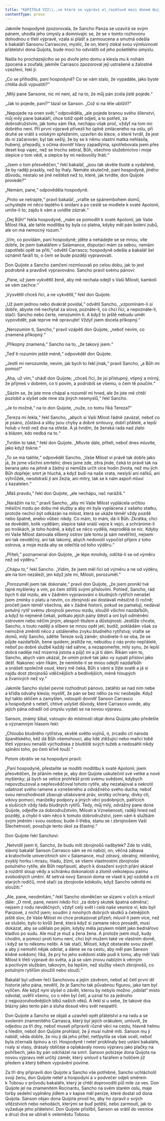 ```yaml
---
title: "KAPITOLA VII\\.,ve které se vypráví o\_rozmluvě mezi donem Quijotem a\_jeho zbrojnošem a\_různé jiné znamenité události\\."
contentType: prose
---
```


<section>

Jakmile hospodyně zpozorovala, že Sancho Panza se uzavírá se svým pánem, uhodla jeho úmysly a domnívajíc se, že se v tomto rozhovoru dohodnou o třetí výpravě, vzala si plášť a zarmoucena a smutná odešla k bakaláři Sansonu Carrascovi, myslíc, že on, který získal svou výmluvností přátelství dona Quijota, bude moci ho odvrátiti od jeho pošetilého úmyslu.

Našla ho procházejícího se po dvoře jeho domu a klesla mu k nohám zpocená a zoufalá; jakmile Carrasco zpozoroval její ustrašené a žalostné vzezření, řekl jí:

„Co se přihodilo, paní hospodyně? Co se vám stalo, že vypadáte, jako byste chtěla duši vypustiti?“

„Milý pane Sansone, nic mi není, až na to, že můj pán zcela jistě pojede.“

„Jak to pojede, paní?“ tázal se Sanson. „Což si na těle ublížil?“

„Nepojede na onen svět,“ odpověděla, „ale pojede branou svého šílenství, můj milý pane bakaláři, chce totiž opět odjeti, a to potřetí, za dobrodružstvím, jak tomu sám říká, nechápu však proč, vždyť na tom nic dobrého není. Při první výpravě přivezli ho úplně zmláceného na oslu, při druhé se vrátil s volským spřežením, uzavřen do klece, o které tvrdil, že jest do ní začarován; byl tak sešlý, že by se k němu vlastní matka nehlásila, hubený, přepadlý, s očima dovnitř hlavy zapadlýma, spotřebovala jsem přes deset kop vajec, než se trochu sebral, Bůh, všechno služebnictvo i moje slepice o tom vědí, a slepice by mi nedovolily lháti.“

„Jsem o tom přesvědčen,“ řekl bakalář, „jsou tak skvěle tlusté a vydařené, že by raději praskly, než by lhaly. Nemáte skutečně, paní hospodyně, jiného důvodu, nestalo se jiné neštěstí než to, které, jak tvrdíte, don Quijote provede?“

„Nemám, pane,“ odpověděla hospodyně.

„Proto se netrapte,“ pravil bakalář, „vraťte se spánembohem domů, uchystejte mi něco teplého k snídani a po cestě se modlete k svaté Apolonii, umíte-li to; zajdu k vám a uvidíte zázrak.“

„Dej Bůh!“ řekla hospodyně, „mám se pomodlit k svaté Apolonii, jak Vaše Milost říká, ale tahle modlitba by byla co platna, kdyby měl pán bolení zubů, ale on má nemocný rozum.“

„Vím, co povídám, paní hospodyně; jděte a nehádejte se se mnou, víte dobře, že jsem bakalářem v Salamance, disputaci mám za sebou, nemám zapotřebí opět se příti,“ odvětil Carrasco; hospodyně odešla a bakalář šel oznámit faráři to, o čem se bude později vypravovati.

Don Quijote a Sancho zamčeni rozmlouvali po celou dobu, jak to jest podrobně a pravdivě vypravováno. Sancho pravil svému pánovi:

„Pane, už jsem vykvětlil ženě, aby mě nechala odejít s Vaší Milostí, kamkoli se vám zachce.“

„Vysvětlil chceš říci, a ne vykvětlil,“ řekl don Quijote.

„Už jsem jednou nebo dvakrát povídal,“ odvětil Sancho, „vzpomínám-li si dobře, abyste mě nechytal za slova, poznáte-li, co chci říci, a nepoznáte-li, stačí: Sancho nebo čerte, nerozumím ti. A když to ještě nebudu umět vypovědět, pak teprve mě opravujte! Vždyť jsem docela příkopný.“

„Nerozumím ti, Sancho,“ pravil vzápětí don Quijote, „neboť nevím, co znamená příkopný.“

„Příkopný znamená,“ Sancho na to, „že takový jsem.“

„Teď ti rozumím ještě méně,“ odpověděl don Quijote.

„Jestli mi nerozumíte, nevím, jak bych to řekl jinak,“ pravil Sancho, „a Bůh mi pomoz!“

„Aha, už vím,“ uhádl don Quijote; „chceš říci, že jsi přístupný, vtipný a mírný, že přijmeš v dobrém, co ti povím, a podrobíš se všemu, o čem tě poučím.“

„Sázím se, že jste mne chápal a rozuměl mi hned, ale že jste mě chtěl pozlobit a slyšet ode mne sta jiných nesmyslů,“ řekl Sancho.

„Je to možné,“ na to don Quijote, „nuže, co tomu říká Tereza?“

„Tereza mi řekla,“ řekl Sancho, „abych si Vaši Milost řádně zavázal, neboť co je psáno, zůstává a sliby jsou chyby a dobré smlouvy, dobří přátelé, a lepší holub v hrsti než dva na střeše. A já tvrdím, že ženská rada nad zlato a blázen, kdo nedbá na to.“

„Tvrdím to také,“ řekl don Quijote. „Mluvte dále, příteli, neboť dnes mluvíte, jako když tiskne.“

„To se má takhle,“ odpověděl Sancho, „Vaše Milost ví právě tak dobře jako já, že jsme všichni smrtelní; dnes jsme zde, zítra jinde, čeká to právě tak na berana jako na jehně a žádný si nemůže určit více hodin života, než mu jich Bůh dopřeje; smrt je hluchá, a když buší na naše vrata, neslyší ani nářků, ani výhrůžek, neodstraší jí ani žezla, ani mitry, tak se k nám aspoň mluví z kazatelen.“

„Máš pravdu,“ řekl don Quijote, „ale nechápu, nač narážíš.“

„Narážím na to,“ pravil Sancho, „aby mi Vaše Milost vyplácela určitou měsíční mzdu po dobu mé služby a aby mi byla vyplácena z vašeho statku, protože nechci být odkázán na milost, která se ukáže téměř vždy pozdě nebo špatně, anebo vůbec nikdy. Co mám, to mám, dá-li Bůh. Zkrátka, chci se dověděti, kolik vydělám; slepice také snáší vejce k vejci, a schráníme-li po troškách, je toho hodně, a když se něco vydělá, neprodělá se nic. Kdyby mi Vaše Milost darovala slíbený ostrov (ale tomu já sám nevěřím), nejsem ani tak nevděčný, ani tak lakomý, abych nedovolil vypočíst příjem z toho ostrova, a moje mzda aby se odečtla od toho výděru.“

„Příteli,“ poznamenal don Quijote, „je lépe mnohdy, odčítá-li se od výměru než od výděru.“

„Chápu to,“ řekl Sancho. „Vidím, že jsem měl říci od výměru a ne od výděru, ale na tom nezáleží, jen když jste mi, Milosti, porozuměl.“

„Porozuměl jsem tak dokonale,“ pravil don Quijote, „že jsem pronikl tvé tajné myšlenky a vím, po čem střílíš svými příslovími. Pohleď, Sancho, rád bych ti dal mzdu, ale v žádném vypravování o bludných rytířích nenašel jsem zmínky o platu a nevím, co zbrojnoši asi dostávali měsíčně či ročně; pročetl jsem téměř všechna, ale v žádné historii, pokud se pamatuji, nedával potulný rytíř svému zbrojnoši pevnou mzdu, sloužili všichni nazdařbůh, a když to nejméně čekali, potkalo jejich pány štěstí a oni byli odměněni ostrovem nebo něčím jiným, alespoň titulem a důstojností. Jestliže chcete, Sancho, s touto nadějí a slibem se mnou opět jeti, budiž, pokládám však za nemožné změniti něco z ustáleného zvyku bludného rytířstva; vraťte se domů, milý Sancho, sdělte Tereze svůj záměr; shodnete-li se oba, že se půjde nazdařbůh, bene quidem; jestliže ne, nebudou z nás proto nepřátelé, neboť po dobré službě každý rád sáhne, a nezapomeňte, milý synu, že lepší dobrá naděje než mizerná jistota a půjč mi a já ti dám. Říkám vám to, Sancho, abych vám ukázal, že umím právě tak jako vy sypati přísloví jako déšť. Nakonec vám říkám, že nemíníte-li se mnou odejíti nazdařbůh a snášeti společně osud, který mě čeká, Bůh s vámi a žijte svatě a já si najdu dost zbrojnošů vděčnějších a bedlivějších, méně hloupých a žvanivých než vy.“

Jakmile Sancho slyšel pevné rozhodnutí pánovo, zatáhlo se nad ním nebe a křídla odvahy klesla; myslilť, že pán se bez něho za nic neobejde. Když byl takto sklíčen a zamyšlen, vstoupili dovnitř Sanson Carrasco a hospodyně s neteří, chtivé uslyšet důvody, které Carrasco uvede, aby jejich pána odradil od úmyslu vydati se na novou výpravu.

Sanson, známý šibal, vstoupiv do místnosti objal dona Quijota jako předešle a významným hlasem řekl:

„Chloubo bludného rytířstva, skvělé světlo vojínů, ó, zrcadlo cti národa španělského, kéž dá Bůh všemohoucí, aby lidé ztěžující nebo mařící tobě třetí výpravu nenašli východiska z bludiště svých tužeb a nedosáhli nikdy splnění toho, po čem křivě touží.“

Potom obrátiv se na hospodyni pravil:

„Paní hospodyně, přestaňte se modliti modlitbu k svaté Apolonii; jsem přesvědčen, že přáním nebe je, aby don Quijote uskutečnil své veliké a nové myšlenky; já bych se velice prohřešil proti svému svědomí, kdybych nepovzbuzoval a nepřesvědčoval tohoto rytíře, aby nezatajoval a nekrotil udatnost svého ramene a vznešeného a odvážného svého ducha; neboť svou nerozhodností zbavuje utiskované práv, sirotky ochrany, dívky cti, vdovy pomoci, manželky podpory a jiných věcí podobných, patřících a slušících vždy řádu bludných rytířů. Tedy, můj milý, odvážný pane done Quijote, odjeďte za dobrodružstvím, Milosti a Vznešenosti, raději hned než později, a chybí-li vám něco k tomuto dobrodružství, jsem vám k službám svým jměním i svou osobou; bude-li třeba, stanu se i zbrojnošem Vaší Šlechetnosti, považuje tento úkol za šťastný.“

Don Quijote řekl Sanchovi:

„Netvrdil jsem ti, Sancho, že budu míti zbrojnošů nadbytek? Zde to vidíš, slavný bakalář Sanson Carrasco sám se mi nabízí, on, věčná zábava a kratochvíle univerzitních síní v Salamance, muž zdravý, obratný, mlčenlivý, zvyklý horku i mrazu, hladu, žízni, se všemi vlastnostmi zbrojnoše potulného rytíře; ale Bůh nepřipustí, abych k dosažení svých přání skácel a rozdrtil sloup vědy a schránku dokonalosti a zlomil velkolepou palmu svobodných umění. Ať setrvá nový Sanson doma ve vlasti k její ozdobě a cti starých rodičů, mně stačí za zbrojnoše kdokoliv, když Sancho odmítá mi sloužiti.“

„Ale, pane, neodmítám,“ řekl Sancho obměkčen se slzami v očích a mluvil dále: „O mně, pane, nesmí nikdo říci: ‚za dobrý skutek špatná odměna‘; nejsem z rodu nevděčných, vždyť celý svět i celá naše vesnice ví, kdo byli Panzové, z nichž jsem; soudím z mnohých dobrých skutků a četnějších ještě slov, že Vaše Milost mi chce prokazovat přízeň; mluvil-li jsem více, než se slušelo, bylo to kvůli ženě, která když si zamane něco prosadit, musí dokázat, aby se udělalo po jejím, kdyby měla jazykem mlátit jako bednářovo kladivo po sudu. Ale muž je muž a žena žena. A protože jsem muž, kudy chodím, a pomoci proti tomu není, chci být mužem také ve vlastním domě, i když se to někomu nelíbí. A tak stačí, Milosti, když obstaráte svou závěť a aby ji nemohli nějak odolat, a dáme se na cestu, aby měl pan Sanson klidné svědomí; říká, že prý ho jeho svědomí stále pudí k tomu, aby měl Vaši Milost k třetí výpravě do světa, a já se vám znovu nabízím k věrným a poctivým službám, takovým, ba lepším, než služby všech zbrojnošů, co potulným rytířům sloužili nebo slouží.“

Bakalář byl udiven řečí Sanchovou a jejím závěrem, neboť ač četl první díl historie jeho pána, nevěřil, že je Sancho tak půvabnou figurou, jako tam byl vylíčen. Ale když nyní slyšel o závěti, kterou by nebylo možno „odolat“ místo odvolat, uvěřil všemu, co o něm byl četl, a uznal ho za jednoho z nejpozoruhodnějších blbů našich věků. A řekl si u sebe, že takové dva blázny jako tento pán a sluha dosud věru svět nespatřil.

Don Quijote a Sancho se objali a uzavřeli opět přátelství a na radu a se svolením znamenitého Carrasca, který byl jejich orákulem, umluvili, že odjedou za tři dny, neboť museli připraviti různé věci na cestu, hlavně helmu s hledím, neboť don Quijote prohlásil, že ji musí nutně míti. Sanson mu ji nabídl, věda dobře, že mu ji dá jeho přítel; netřpytila se však ocelí, neboť byla zčernalá špínou a rzí. Hospodyně i neteř proklínaly bez ustání bakaláře, rvaly si vlasy, drásaly obličeje a oplakávaly novou výpravu jako plačky na pohřbech, jako by pán odcházel na smrt. Sanson pobízeje dona Quijota na novou výpravu měl určitý záměr, který smluvil s farářem a holičem již předem a který během vyprávění povíme.

Za tři dny připravili don Quijote a Sancho vše potřebné, Sancho uchlácholil svoji ženu, don Quijote neteř a hospodyni a v podvečer odjeli směrem k Tobosu v průvodu bakaláře, který je chtěl doprovoditi půl míle za ves. Don Quijote jel na znamenitém Rocinantu, Sancho na svém starém oslu, maje torby sedelní vyplněny jídlem a v kapse měl peníze, které dostal od dona Quijota. Sanson objav dona Quijota prosil ho, aby ho zpravil o svých vítězstvích nebo nehodách, kterými se buď potěší, nebo zarmoutí, jak to vyžaduje jeho přátelství. Don Quijote přislíbil, Sanson se vrátil do vesnice a druzí dva se ubírali k veleměstu Tobosu.

</section>

